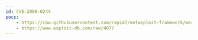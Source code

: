 ```yaml
---
id: CVE-2008-0244
pocs:
    - https://raw.githubusercontent.com/rapid7/metasploit-framework/master/modules/auxiliary/admin/maxdb/maxdb_cons_exec.rb
    - https://www.exploit-db.com/raw/4877
---
```

